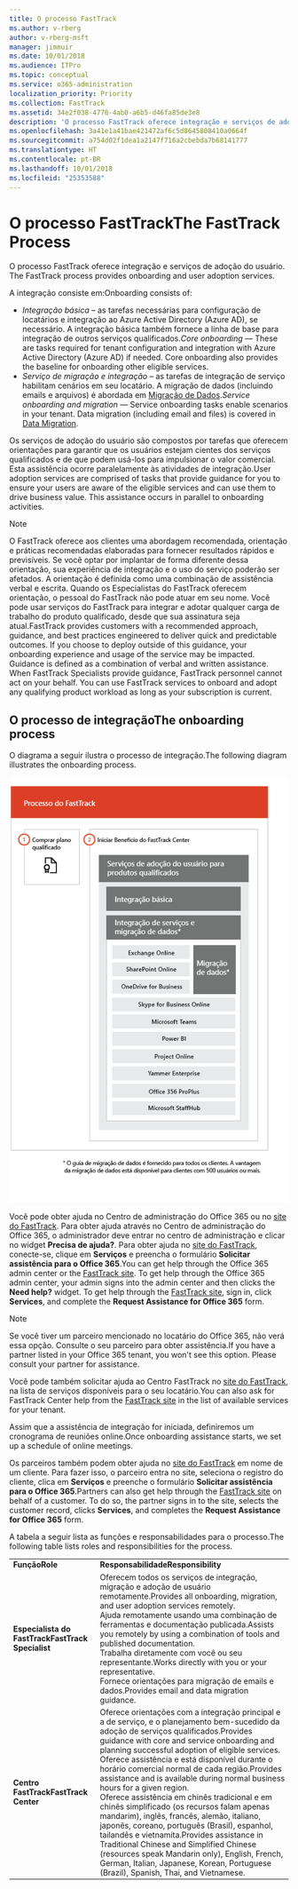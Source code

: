 ```yaml
---
title: O processo FastTrack
ms.author: v-rberg
author: v-rberg-msft
manager: jimmuir
ms.date: 10/01/2018
ms.audience: ITPro
ms.topic: conceptual
ms.service: o365-administration
localization_priority: Priority
ms.collection: FastTrack
ms.assetid: 34e2f038-4778-4ab0-a6b5-d46fa85de3e8
description: 'O processo FastTrack oferece integração e serviços de adoção do usuário. '
ms.openlocfilehash: 3a41e1a41bae421472af6c5d8645808410a0664f
ms.sourcegitcommit: a754d02f1dea1a2147f716a2cbebda7b68141777
ms.translationtype: HT
ms.contentlocale: pt-BR
ms.lasthandoff: 10/01/2018
ms.locfileid: "25353588"
---
```

# <a name="the-fasttrack-process"></a><span data-ttu-id="ebd6a-103">O processo FastTrack</span><span class="sxs-lookup"><span data-stu-id="ebd6a-103">The FastTrack Process</span></span>

<span data-ttu-id="ebd6a-104">O processo FastTrack oferece integração e serviços de adoção do usuário. </span><span class="sxs-lookup"><span data-stu-id="ebd6a-104">The FastTrack process provides onboarding and user adoption services.</span></span> 
  
<span data-ttu-id="ebd6a-105">A integração consiste em:</span><span class="sxs-lookup"><span data-stu-id="ebd6a-105">Onboarding consists of:</span></span>
  
- <span data-ttu-id="ebd6a-p101">*Integração básica* – as tarefas necessárias para configuração de locatários e integração ao Azure Active Directory (Azure AD), se necessário. A integração básica também fornece a linha de base para integração de outros serviços qualificados.</span><span class="sxs-lookup"><span data-stu-id="ebd6a-p101">*Core onboarding* — These are tasks required for tenant configuration and integration with Azure Active Directory (Azure AD) if needed. Core onboarding also provides the baseline for onboarding other eligible services.</span></span> 
- <span data-ttu-id="ebd6a-p102">*Serviço de migração e integração* – as tarefas de integração de serviço habilitam cenários em seu locatário. A migração de dados (incluindo emails e arquivos) é abordada em [Migração de Dados](O365-data-migration.md).</span><span class="sxs-lookup"><span data-stu-id="ebd6a-p102">*Service onboarding and migration* — Service onboarding tasks enable scenarios in your tenant. Data migration (including email and files) is covered in [Data Migration](O365-data-migration.md).</span></span> 
    
<span data-ttu-id="ebd6a-p103">Os serviços de adoção do usuário são compostos por tarefas que oferecem orientações para garantir que os usuários estejam cientes dos serviços qualificados e de que podem usá-los para impulsionar o valor comercial. Esta assistência ocorre paralelamente às atividades de integração.</span><span class="sxs-lookup"><span data-stu-id="ebd6a-p103">User adoption services are comprised of tasks that provide guidance for you to ensure your users are aware of the eligible services and can use them to drive business value. This assistance occurs in parallel to onboarding activities.</span></span>
  
> [!NOTE]
> <span data-ttu-id="ebd6a-p104">O FastTrack oferece aos clientes uma abordagem recomendada, orientação e práticas recomendadas elaboradas para fornecer resultados rápidos e previsíveis. Se você optar por implantar de forma diferente dessa orientação, sua experiência de integração e o uso do serviço poderão ser afetados. A orientação é definida como uma combinação de assistência verbal e escrita. Quando os Especialistas do FastTrack oferecem orientação, o pessoal do FastTrack não pode atuar em seu nome. Você pode usar serviços do FastTrack para integrar e adotar qualquer carga de trabalho do produto qualificado, desde que sua assinatura seja atual.</span><span class="sxs-lookup"><span data-stu-id="ebd6a-p104">FastTrack provides customers with a recommended approach, guidance, and best practices engineered to deliver quick and predictable outcomes. If you choose to deploy outside of this guidance, your onboarding experience and usage of the service may be impacted. Guidance is defined as a combination of verbal and written assistance. When FastTrack Specialists provide guidance, FastTrack personnel cannot act on your behalf. You can use FastTrack services to onboard and adopt any qualifying product workload as long as your subscription is current.</span></span> 
  
## <a name="the-onboarding-process"></a><span data-ttu-id="ebd6a-117">O processo de integração</span><span class="sxs-lookup"><span data-stu-id="ebd6a-117">The onboarding process</span></span>

<span data-ttu-id="ebd6a-118">O diagrama a seguir ilustra o processo de integração.</span><span class="sxs-lookup"><span data-stu-id="ebd6a-118">The following diagram illustrates the onboarding process.</span></span>
  
![Linha do tempo para uso do benefício de Integração](media/O365-Onboarding-Timeline.png)
  
<span data-ttu-id="ebd6a-p105">Você pode obter ajuda no Centro de administração do Office 365 ou no [site do FastTrack](https://go.microsoft.com/fwlink/?linkid=780698). Para obter ajuda através no Centro de administração do Office 365, o administrador deve entrar no centro de administração e clicar no widget **Precisa de ajuda?**. Para obter ajuda no [site do FastTrack](https://go.microsoft.com/fwlink/?linkid=780698), conecte-se, clique em **Serviços** e preencha o formulário **Solicitar assistência para o Office 365**.</span><span class="sxs-lookup"><span data-stu-id="ebd6a-p105">You can get help through the Office 365 admin center or the [FastTrack site](https://go.microsoft.com/fwlink/?linkid=780698). To get help through the Office 365 admin center, your admin signs into the admin center and then clicks the **Need help?** widget. To get help through the [FastTrack site](https://go.microsoft.com/fwlink/?linkid=780698), sign in, click **Services**, and complete the **Request Assistance for Office 365** form.</span></span> 
    
> [!NOTE]
>  <span data-ttu-id="ebd6a-p106">Se você tiver um parceiro mencionado no locatário do Office 365, não verá essa opção. Consulte o seu parceiro para obter assistência.</span><span class="sxs-lookup"><span data-stu-id="ebd6a-p106">If you have a partner listed in your Office 365 tenant, you won't see this option. Please consult your partner for assistance.</span></span> 
  
 <span data-ttu-id="ebd6a-125">Você pode também solicitar ajuda ao Centro FastTrack no [site do FastTrack](https://go.microsoft.com/fwlink/?linkid=780698), na lista de serviços disponíveis para o seu locatário.</span><span class="sxs-lookup"><span data-stu-id="ebd6a-125">You can also ask for FastTrack Center help from the [FastTrack site](https://go.microsoft.com/fwlink/?linkid=780698) in the list of available services for your tenant.</span></span> 
    
 <span data-ttu-id="ebd6a-126">Assim que a assistência de integração for iniciada, definiremos um cronograma de reuniões online.</span><span class="sxs-lookup"><span data-stu-id="ebd6a-126">Once onboarding assistance starts, we set up a schedule of online meetings.</span></span>
    
<span data-ttu-id="ebd6a-p107">Os parceiros também podem obter ajuda no [site do FastTrack](https://go.microsoft.com/fwlink/?linkid=780698) em nome de um cliente. Para fazer isso, o parceiro entra no site, seleciona o registro do cliente, clica em **Serviços** e preenche o formulário **Solicitar assistência para o Office 365**.</span><span class="sxs-lookup"><span data-stu-id="ebd6a-p107">Partners can also get help through the [FastTrack site](https://go.microsoft.com/fwlink/?linkid=780698) on behalf of a customer. To do so, the partner signs in to the site, selects the customer record, clicks **Services**, and completes the **Request Assistance for Office 365** form.</span></span> 

<span data-ttu-id="ebd6a-129">A tabela a seguir lista as funções e responsabilidades para o processo.</span><span class="sxs-lookup"><span data-stu-id="ebd6a-129">The following table lists roles and responsibilities for the process.</span></span>
    
|||
|:-----|:-----|
|<span data-ttu-id="ebd6a-130">**Função**</span><span class="sxs-lookup"><span data-stu-id="ebd6a-130">**Role**</span></span> <br/> |<span data-ttu-id="ebd6a-131">**Responsabilidade**</span><span class="sxs-lookup"><span data-stu-id="ebd6a-131">**Responsibility**</span></span> <br/> |
|<span data-ttu-id="ebd6a-132">**Especialista do FastTrack**</span><span class="sxs-lookup"><span data-stu-id="ebd6a-132">**FastTrack Specialist**</span></span> <br/> |<span data-ttu-id="ebd6a-133">Oferecem todos os serviços de integração, migração e adoção de usuário remotamente.</span><span class="sxs-lookup"><span data-stu-id="ebd6a-133">Provides all onboarding, migration, and user adoption services remotely.</span></span>  <br/> <span data-ttu-id="ebd6a-134">Ajuda remotamente usando uma combinação de ferramentas e documentação publicada.</span><span class="sxs-lookup"><span data-stu-id="ebd6a-134">Assists you remotely by using a combination of tools and published documentation.</span></span> <br/> <span data-ttu-id="ebd6a-135">Trabalha diretamente com você ou seu representante.</span><span class="sxs-lookup"><span data-stu-id="ebd6a-135">Works directly with you or your representative.</span></span> <br/> <span data-ttu-id="ebd6a-136">Fornece orientações para migração de emails e dados.</span><span class="sxs-lookup"><span data-stu-id="ebd6a-136">Provides email and data migration guidance.</span></span>|
|<span data-ttu-id="ebd6a-137">**Centro FastTrack**</span><span class="sxs-lookup"><span data-stu-id="ebd6a-137">**FastTrack Center**</span></span>  <br/> |<span data-ttu-id="ebd6a-138">Oferece orientações com a integração principal e a de serviço, e o planejamento bem-sucedido da adoção de serviços qualificados.</span><span class="sxs-lookup"><span data-stu-id="ebd6a-138">Provides guidance with core and service onboarding and planning successful adoption of eligible services.</span></span>  <br/> <span data-ttu-id="ebd6a-139">Oferece assistência e está disponível durante o horário comercial normal de cada região.</span><span class="sxs-lookup"><span data-stu-id="ebd6a-139">Provides assistance and is available during normal business hours for a given region.</span></span> <br/> <span data-ttu-id="ebd6a-140">Oferece assistência em chinês tradicional e em chinês simplificado (os recursos falam apenas mandarim), inglês, francês, alemão, italiano, japonês, coreano, português (Brasil), espanhol, tailandês e vietnamita.</span><span class="sxs-lookup"><span data-stu-id="ebd6a-140">Provides assistance in Traditional Chinese and Simplified Chinese (resources speak Mandarin only), English, French, German, Italian, Japanese, Korean, Portuguese (Brazil), Spanish, Thai, and Vietnamese.</span></span>|


  

